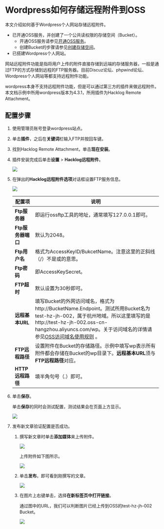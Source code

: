 # Wordpress如何存储远程附件到OSS

本文介绍如何基于Wordpress个人网站存储远程附件。

-   已开通OSS服务，并创建了一个公共读权限的存储空间（Bucket）。
    -   开通OSS服务请参见[开通OSS服务](/cn.zh-CN/控制台用户指南/开通OSS服务.md)。
    -   创建Bucket的步骤请参见[创建存储空间](/cn.zh-CN/控制台用户指南/存储空间管理/创建存储空间.md)。
-   已搭建Wordpress个人网站。

网站远程附件功能是指将用户上传的附件直接存储到远端的存储服务器，一般是通过FTP的方式存储到远程的FTP服务器。目前Discuz论坛、phpwind论坛、Wordpress个人网站等都支持远程附件功能。

wordpress本身不支持远程附件功能，但是可以通过第三方的插件来做远程附件。本文档示例中所用wordpress版本为4.3.1，所用插件为Hacklog Remote Attachment。

## 配置步骤

1.  使用管理员账号登录wordpress站点。

2.  单击**插件**，之后在**关键词**栏输入FTP并按回车键。

3.  找到Hacklog Remote Attachment，单击**现在安装**。

4.  插件安装完成后单击**设置** \> **Hacklog远程附件**。

    ![](https://static-aliyun-doc.oss-accelerate.aliyuncs.com/assets/img/zh-CN/9224459951/p60862.png)

5.  在弹出的**Hacklog远程附件选项**对话框设置FTP服务信息。

    ![](https://static-aliyun-doc.oss-accelerate.aliyuncs.com/assets/img/zh-CN/9224459951/p60863.png)

    |配置项|说明|
    |---|--|
    |**Ftp服务器**|即运行ossftp工具的地址，通常填写127.0.0.1即可。|
    |**Ftp服务器端口**|默认为2048。|
    |**Ftp用户名**|格式为AccessKeyID/BukcetName。注意这里的正斜线（/）不是或的意思。|
    |**Ftp密码**|即AccessKeySecret。|
    |**FTP超时**|默认设置为30秒即可。|
    |**远程基本URL**|填写Bucket的外网访问域名，格式为http://BucketName.Endpoint。测试所用Bucket名为test-hz-jh-002，属于杭州地域。所以这里填写的是http://test-hz-jh-002.oss-cn-hangzhou.aliyuncs.com/wp。关于访问域名的详情请参见[OSS访问域名使用规则](/cn.zh-CN/开发指南/访问域名（Endpoint）/OSS访问域名使用规则.md) 。|
    |**FTP远程路径**|设置附件在Bucket的存储路径。示例中填写wp表示所有附件都会存储在Bucket的wp目录下。**远程基本URL**须与**FTP远程路径**对应。|
    |**HTTP远程路径**|填半角句号（.）即可。|

6.  单击**保存**。

    单击**保存**的同时会测试配置，测试结果会在页面上方显示。

    ![](https://static-aliyun-doc.oss-accelerate.aliyuncs.com/assets/img/zh-CN/9224459951/p60864.png)

7.  发布新文章验证配置是否成功。

    1.  撰写新文章时单击**添加媒体**来上传附件。

        ![](https://static-aliyun-doc.oss-accelerate.aliyuncs.com/assets/img/zh-CN/0324459951/p60866.png)

        上传附件如下图所示。

        ![](https://static-aliyun-doc.oss-accelerate.aliyuncs.com/assets/img/zh-CN/0324459951/p2826.png)

    2.  单击**发布**，即可看到刚撰写的文章。

        ![](https://static-aliyun-doc.oss-accelerate.aliyuncs.com/assets/img/zh-CN/0324459951/p2827.png)

    3.  在图片上右键单击，选择**在新标签页中打开链接**。

        通过图中的URL，我们可以判断图片已经上传到OSS的test-hz-jh-002 Bucket。

        ![](https://static-aliyun-doc.oss-accelerate.aliyuncs.com/assets/img/zh-CN/0324459951/p2829.png)


